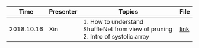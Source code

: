 Time | Presenter| Topics | File 
------------ | ------------- | --- |-----
2018.10.16 | Xin | 1. How to understand ShuffleNet from view of pruning 2. Intro of systolic array | [link](https://github.com/compression-friendlies/Paper-Collection-of-Efficient-ML/blob/master/slides/Dyn-Part-Pruning.pdf)
